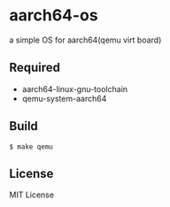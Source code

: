 # aarch64-os

a simple OS for aarch64(qemu virt board)

## Required
- aarch64-linux-gnu-toolchain
- qemu-system-aarch64

## Build

```
$ make qemu
```

## License

MIT License
